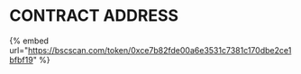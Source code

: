 # CONTRACT ADDRESS

{% embed url="https://bscscan.com/token/0xce7b82fde00a6e3531c7381c170dbe2ce1bfbf19" %}
